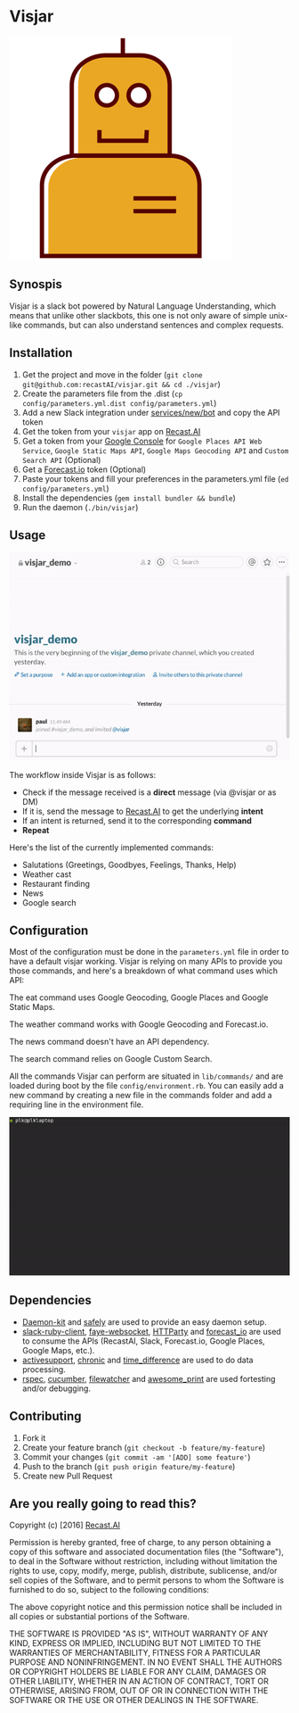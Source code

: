 # Visjar

![](misc/visjar.png)

## Synospis

Visjar is a slack bot powered by Natural Language Understanding, which means that unlike other slackbots, this one is not only aware of simple unix-like commands, but can also understand sentences and complex requests.

## Installation

1. Get the project and move in the folder (`git clone git@github.com:recastAI/visjar.git && cd ./visjar`)
2. Create the parameters file from the .dist (`cp config/parameters.yml.dist config/parameters.yml`)
3. Add a new Slack integration under [services/new/bot](slack.com/services/new/bot) and copy the API token
4. Get the token from your `visjar` app on [Recast.AI](https://recast.ai)
5. Get a token from your [Google Console](https://console.developers.google.com/apis) for `Google Places API Web Service`, `Google Static Maps API`, `Google Maps Geocoding API` and `Custom Search API` (Optional)
6. Get a [Forecast.io](https://developer.forecast.io/) token (Optional)
7. Paste your tokens and fill your preferences in the parameters.yml file (`ed config/parameters.yml`)
8. Install the dependencies (`gem install bundler && bundle`)
9. Run the daemon (`./bin/visjar`)

## Usage

![](misc/visjar.gif)

The workflow inside Visjar is as follows:

* Check if the message received is a **direct** message (via @visjar or as DM)
* If it is, send the message to [Recast.AI](https://recast.ai) to get the underlying **intent**
* If an intent is returned, send it to the corresponding **command**
* **Repeat**

Here's the list of the currently implemented commands:

* Salutations (Greetings, Goodbyes, Feelings, Thanks, Help)
* Weather cast
* Restaurant finding
* News
* Google search

## Configuration

Most of the configuration must be done in the `parameters.yml` file in order to have a default visjar working.
Visjar is relying on many APIs to provide you those commands, and here's a breakdown of what command uses which API:

The eat command uses Google Geocoding, Google Places and Google Static Maps.

The weather command works with Google Geocoding and Forecast.io.

The news command doesn't have an API dependency.

The search command relies on Google Custom Search.

All the commands Visjar can perform are situated in `lib/commands/` and are loaded during boot by the file `config/environment.rb`.
You can easily add a new command by creating a new file in the commands folder and add a requiring line in the environment file.

![](misc/config.gif)

## Dependencies

* [Daemon-kit](https://github.com/RecastAI/daemonkit) and [safely](https://github.com/kennethkalmer/safely) are used to provide an easy daemon setup.
* [slack-ruby-client](https://github.com/dblock/slack-ruby-client), [faye-websocket](https://github.com/faye/faye-websocket-ruby), [HTTParty](https://github.com/jnunemaker/httparty) and [forecast_io](https://github.com/darkskyapp/forecast-ruby) are used to consume the APIs (RecastAI, Slack, Forecast.io, Google Places, Google Maps, etc.).
* [activesupport](https://github.com/rails/rails/tree/master/activesupport), [chronic](https://github.com/mojombo/chronic) and [time_difference](https://github.com/tmlee/time_difference) are used to do data processing.
* [rspec](https://github.com/dchelimsky/rspec), [cucumber](https://github.com/cucumber/cucumber), [filewatcher](https://github.com/thomasfl/filewatcher) and [awesome_print](https://github.com/michaeldv/awesome_print) are used fortesting and/or debugging.

## Contributing

1. Fork it
2. Create your feature branch (`git checkout -b feature/my-feature`)
3. Commit your changes (`git commit -am '[ADD] some feature'`)
4. Push to the branch (`git push origin feature/my-feature`)
5. Create new Pull Request

## Are you really going to read this?

Copyright (c) [2016] [Recast.AI](https://recast.ai)

Permission is hereby granted, free of charge, to any person obtaining a copy
of this software and associated documentation files (the "Software"), to deal
in the Software without restriction, including without limitation the rights
to use, copy, modify, merge, publish, distribute, sublicense, and/or sell
copies of the Software, and to permit persons to whom the Software is
furnished to do so, subject to the following conditions:

The above copyright notice and this permission notice shall be included in all
copies or substantial portions of the Software.

THE SOFTWARE IS PROVIDED "AS IS", WITHOUT WARRANTY OF ANY KIND, EXPRESS OR
IMPLIED, INCLUDING BUT NOT LIMITED TO THE WARRANTIES OF MERCHANTABILITY,
FITNESS FOR A PARTICULAR PURPOSE AND NONINFRINGEMENT. IN NO EVENT SHALL THE
AUTHORS OR COPYRIGHT HOLDERS BE LIABLE FOR ANY CLAIM, DAMAGES OR OTHER
LIABILITY, WHETHER IN AN ACTION OF CONTRACT, TORT OR OTHERWISE, ARISING FROM,
OUT OF OR IN CONNECTION WITH THE SOFTWARE OR THE USE OR OTHER DEALINGS IN THE
SOFTWARE.
